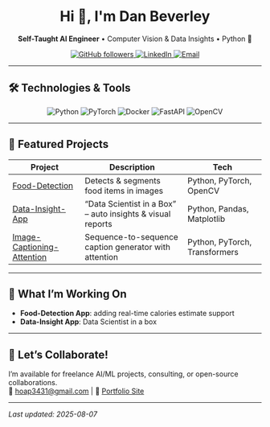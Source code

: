 <!-- HEADER / HERO -->
<h1 align="center">Hi 👋, I'm Dan Beverley</h1>
<p align="center">
  <strong>Self-Taught AI Engineer</strong> • Computer Vision & Data Insights • Python 🐍
</p>

<!-- BADGES -->
<p align="center">
  <a href="https://github.com/DanBeverley">
    <img alt="GitHub followers" src="https://img.shields.io/github/followers/DanBeverley?style=social"/>
  </a>
  <a href="https://linkedin.com/in/hoap3431">
    <img alt="LinkedIn" src="https://img.shields.io/badge/LinkedIn-DanBeverley-blue?logo=linkedin"/>
  </a>
  <a href="mailto:hoap3431@gmail.com">
    <img alt="Email" src="https://img.shields.io/badge/Email-hoap3431%40gmail.com-c14438?logo=gmail"/>
  </a>
</p>

---

## 🛠️ Technologies & Tools
<p align="center">
  <img alt="Python" src="https://img.shields.io/badge/Python-3776AB?logo=python&logoColor=white"/>
  <img alt="PyTorch" src="https://img.shields.io/badge/PyTorch-EE4C2C?logo=pytorch&logoColor=white"/>
  <img alt="Docker" src="https://img.shields.io/badge/Docker-2496ED?logo=docker&logoColor=white"/>
  <img alt="FastAPI" src="https://img.shields.io/badge/FastAPI-009688?logo=fastapi&logoColor=white"/>
  <img alt="OpenCV" src="https://img.shields.io/badge/OpenCV-5C3EE8?logo=opencv&logoColor=white"/>
</p>

---

## 📂 Featured Projects

| Project                                                    | Description                                               | Tech                         |
|------------------------------------------------------------|-----------------------------------------------------------|------------------------------|
| [Food-Detection](https://github.com/DanBeverley/Food-Detection)                  | Detects & segments food items in images                   | Python, PyTorch, OpenCV      |
| [Data-Insight-App](https://github.com/DanBeverley/Data-Insight-App)             | “Data Scientist in a Box” – auto insights & visual reports | Python, Pandas, Matplotlib   |
| [Image-Captioning-Attention](https://github.com/DanBeverley/Image-Captioning-with-Attention-Mechanism) | Sequence-to-sequence caption generator with attention     | Python, PyTorch, Transformers|

---

## 🚧 What I’m Working On
- **Food-Detection App**: adding real-time calories estimate support
- **Data-Insight App**: Data Scientist in a box

---


## 🤝 Let’s Collaborate!
I’m available for freelance AI/ML projects, consulting, or open-source collaborations.  
📧 hoap3431@gmail.com | 💼 [Portfolio Site](https://danbeverley.dev)

---

*Last updated: 2025-08-07*  
